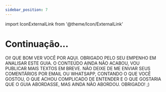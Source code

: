 ```yaml
---
sidebar_position: 7
---
```

import IconExternalLink from '@theme/Icon/ExternalLink'

# Continuação...

OI! QUE BOM VER VOCÊ POR AQUI. OBRIGADO PELO SEU EMPENHO EM ANALISAR ESTE GUIA. O CONTEÚDO AINDA NÃO ACABOU, VOU PUBLICAR MAIS TEXTOS EM BREVE. NÃO DEIXE DE ME ENVIAR SEUS COMENTÁRIOS POR EMAIL OU WHATSAPP, CONTANDO O QUE VOCÊ GOSTOU, O QUE ACHOU COMPLICADO DE ENTENDER E O QUE GOSTARIA QUE O GUIA ABORDASSE, MAS AINDA NÃO ABORDOU. OBRIGADO!  ;)